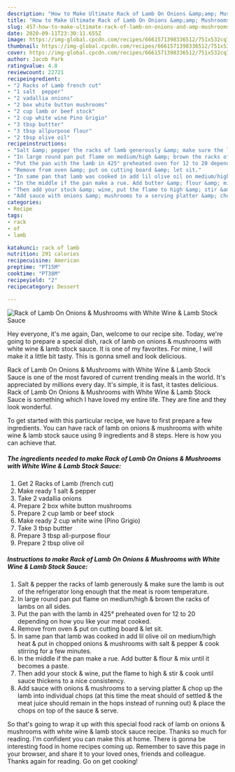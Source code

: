```yaml
---
description: "How to Make Ultimate Rack of Lamb On Onions &amp;amp; Mushrooms with White Wine &amp;amp; Lamb Stock Sauce"
title: "How to Make Ultimate Rack of Lamb On Onions &amp;amp; Mushrooms with White Wine &amp;amp; Lamb Stock Sauce"
slug: 457-how-to-make-ultimate-rack-of-lamb-on-onions-and-amp-mushrooms-with-white-wine-and-amp-lamb-stock-sauce
date: 2020-09-11T23:30:11.655Z
image: https://img-global.cpcdn.com/recipes/6661571398336512/751x532cq70/rack-of-lamb-on-onions-mushrooms-with-white-wine-lamb-stock-sauce-recipe-main-photo.jpg
thumbnail: https://img-global.cpcdn.com/recipes/6661571398336512/751x532cq70/rack-of-lamb-on-onions-mushrooms-with-white-wine-lamb-stock-sauce-recipe-main-photo.jpg
cover: https://img-global.cpcdn.com/recipes/6661571398336512/751x532cq70/rack-of-lamb-on-onions-mushrooms-with-white-wine-lamb-stock-sauce-recipe-main-photo.jpg
author: Jacob Park
ratingvalue: 4.8
reviewcount: 22721
recipeingredient:
- "2 Racks of Lamb french cut"
- "1 salt  pepper"
- "2 vadallia onions"
- "2 box white button mushrooms"
- "2 cup lamb or beef stock"
- "2 cup white wine Pino Grigio"
- "3 tbsp buttter"
- "3 tbsp allpurpose flour"
- "2 tbsp olive oil"
recipeinstructions:
- "Salt &amp; pepper the racks of lamb generously &amp; make sure the lamb is out of the refrigerator long enough that the meat is room temperature."
- "In large round pan put flame on medium/high &amp; brown the racks of lambs on all sides."
- "Put the pan with the lamb in 425° preheated oven for 12 to 20 depending on how you like your meat cooked."
- "Remove from oven &amp; put on cutting board &amp; let sit."
- "In same pan that lamb was cooked in add lil olive oil on medium/high heat &amp; put in chopped onions &amp; mushrooms with salt &amp; pepper &amp; cook stirring for a few minutes."
- "In the middle if the pan make a rue. Add butter &amp; flour &amp; mix until it becomes a paste."
- "Then add your stock &amp; wine, put the flame to high &amp; stir &amp; cook until sauce thickens to a nice consistency."
- "Add sauce with onions &amp; mushrooms to a serving platter &amp; chop up the lamb into individual chops (at this time the meat should of settled &amp; the meat juice should remain in the hops instead of running out) &amp; place the chops on top of the sauce &amp; serve."
categories:
- Recipe
tags:
- rack
- of
- lamb

katakunci: rack of lamb 
nutrition: 291 calories
recipecuisine: American
preptime: "PT15M"
cooktime: "PT38M"
recipeyield: "2"
recipecategory: Dessert

---
```



![Rack of Lamb On Onions &amp; Mushrooms with White Wine &amp; Lamb Stock Sauce](https://img-global.cpcdn.com/recipes/6661571398336512/751x532cq70/rack-of-lamb-on-onions-mushrooms-with-white-wine-lamb-stock-sauce-recipe-main-photo.jpg)

Hey everyone, it's me again, Dan, welcome to our recipe site. Today, we're going to prepare a special dish, rack of lamb on onions &amp; mushrooms with white wine &amp; lamb stock sauce. It is one of my favorites. For mine, I will make it a little bit tasty. This is gonna smell and look delicious.

Rack of Lamb On Onions &amp; Mushrooms with White Wine &amp; Lamb Stock Sauce is one of the most favored of current trending meals in the world. It's appreciated by millions every day. It's simple, it is fast, it tastes delicious. Rack of Lamb On Onions &amp; Mushrooms with White Wine &amp; Lamb Stock Sauce is something which I have loved my entire life. They are fine and they look wonderful.




To get started with this particular recipe, we have to first prepare a few ingredients. You can have rack of lamb on onions &amp; mushrooms with white wine &amp; lamb stock sauce using 9 ingredients and 8 steps. Here is how you can achieve that.

<!--inarticleads1-->

##### The ingredients needed to make Rack of Lamb On Onions &amp; Mushrooms with White Wine &amp; Lamb Stock Sauce:

1. Get 2 Racks of Lamb (french cut)
1. Make ready 1 salt &amp; pepper
1. Take 2 vadallia onions
1. Prepare 2 box white button mushrooms
1. Prepare 2 cup lamb or beef stock
1. Make ready 2 cup white wine (Pino Grigio)
1. Take 3 tbsp buttter
1. Prepare 3 tbsp all-purpose flour
1. Prepare 2 tbsp olive oil




<!--inarticleads2-->

##### Instructions to make Rack of Lamb On Onions &amp; Mushrooms with White Wine &amp; Lamb Stock Sauce:

1. Salt &amp; pepper the racks of lamb generously &amp; make sure the lamb is out of the refrigerator long enough that the meat is room temperature.
1. In large round pan put flame on medium/high &amp; brown the racks of lambs on all sides.
1. Put the pan with the lamb in 425° preheated oven for 12 to 20 depending on how you like your meat cooked.
1. Remove from oven &amp; put on cutting board &amp; let sit.
1. In same pan that lamb was cooked in add lil olive oil on medium/high heat &amp; put in chopped onions &amp; mushrooms with salt &amp; pepper &amp; cook stirring for a few minutes.
1. In the middle if the pan make a rue. Add butter &amp; flour &amp; mix until it becomes a paste.
1. Then add your stock &amp; wine, put the flame to high &amp; stir &amp; cook until sauce thickens to a nice consistency.
1. Add sauce with onions &amp; mushrooms to a serving platter &amp; chop up the lamb into individual chops (at this time the meat should of settled &amp; the meat juice should remain in the hops instead of running out) &amp; place the chops on top of the sauce &amp; serve.




So that's going to wrap it up with this special food rack of lamb on onions &amp; mushrooms with white wine &amp; lamb stock sauce recipe. Thanks so much for reading. I'm confident you can make this at home. There is gonna be interesting food in home recipes coming up. Remember to save this page in your browser, and share it to your loved ones, friends and colleague. Thanks again for reading. Go on get cooking!

